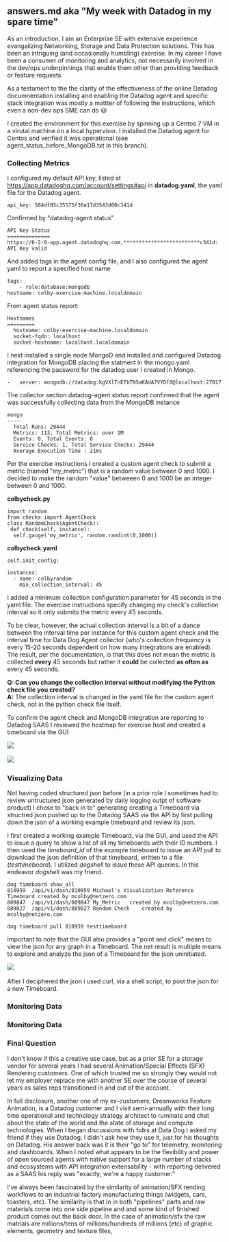 ## answers.md aka "My week with Datadog in my spare time"  

As an introduction, I am an Enterprise SE with extensive experience evangalizing Networking, Storage and Data Protection solutions.  This has been an intriguing (and occasionally humbling) exercise. In my career I have been a consumer of monitoring and analytics, not necessarily involved in the  dev/ops underpinnings that enable them other than providing feedback or feature requests.

As a testament to the the clarity of the effectiveness of the online Datadog documnentation installing and enabling the Datadog agent and specific stack integration was mostly a mattter of following the instructions, which even a non-dev ops SME can do :smiley:

I created the environment for this exercise by spinning up a Centos 7 VM in a virutal machine on a local hypervisor. I installed the Datadog agent for Centos and verified it was operational (see agent_status_before_MongoDB.txt in this branch). 

### Collecting Metrics    

I configured my default API key, listed at https://app.datadoghq.com/account/settings#api in **datadog.yaml**, the yaml file for the Datadog agent.  

    api_key: 584df05c35575f36e17d3543d00c341d  

Confirmed by "datadog-agent status"     

    API Key Status    
    ==============    
    https://6-2-0-app.agent.datadoghq.com,*************************c341d: API Key valid  
    
And added tags in the agent config file, and I also configured the agent yaml to report a specified host name 

    tags:
        - role:database:mongodb
    hostname: colby-exercise-machine.localdomain  




From agent status report:  

    Hostnames
    =========
      hostname: colby-exercise-machine.localdomain
      socket-fqdn: localhost
      socket-hostname: localhost.localdomain  

I next installed a single node MongoD and installed and configured Datadog integration for MongoDB
placing the statment in the mongo.yaml referencing the password for the datadog user I created in Mongo. 

    -   server: mongodb://datadog:kgVXlTnEFbTNSaKAdA7VYDf0@localhost:27017  
      
The collector section datadog-agent status report confirmed that the agent was successfully collecting data from the MongoDB instance

    mongo
    -----  
      Total Runs: 29444  
      Metrics: 113, Total Metrics: over 1M  
      Events: 0, Total Events: 0  
      Service Checks: 1, Total Service Checks: 29444  
      Average Execution Time : 21ms  

Per the exercise instructions I created a custom agent check to submit a metric (named "my_metric") that is a random value between 0 and 1000.  I decided to make the random "value" betweeen 0 and 1000 be an integer between 0 and 1000. 

**colbycheck.py**  

    import random
    from checks import AgentCheck
    class RandomCheck(AgentCheck):
     def check(self, instance):
      self.gauge('my_metric', random.randint(0,1000))  
 
 **colbycheck.yaml**
 
    self.init_config:

    instances:
      - name: colbyrandom
        min_collection_interval: 45  

I added a minimum collection configuration parameter for 45 seconds in the yaml file.  The exercise instructions specify changing my check's collection interval so it only submits the metric every 45 seconds. 

To be clear, however, the actual collection interval is a bit of a dance between the interval time per instance for this custom agent check and the interval time for Data Dog Agent collector (who's collection frequency is every 15-20 seconds dependent on how many integrations are enabled).  The result, per the documentation, is that this does not mean the metric is collected **every** 45 seconds but rather it **could** be collected **as often as** every 45 seconds.  


**Q: Can you change the collection interval without modifying the Python check file you created?**  
**A:** The collection interval is changed in the yaml file for the custom agent check, not in the python check file itself. 

To confirm the agent check and MongoDB integration are reporting to Datadog SAAS I reviewed the hostmap for exercise host and created a timeboard via the GUI   

![](hostmap.jpg)  &nbsp;&nbsp;&nbsp;&nbsp;
  
![](my_metric-random-integer-dashboard.jpg)  &nbsp;&nbsp;&nbsp;&nbsp;

### Visualizing Data  
Not having coded structured json before (in a prior role I sometimes had to review untructured json generated by daily logging outpt of software product) I chose to "back in to" generating creating a Timeboard via structred json pushed up to the Datadog SAAS via the API by first pulling down the json of a working example timeboard and review its json. 

I first created a working example Timeboard, via the GUI, and used the API to issue a query to show a list of all my timeboards with  their ID numbers.  I then used the *timeboard_id* of the example timeboard to issue an API pull to download  the json definition of that timeboard, written to a file (*testtimeboard*).  I utilized *dogshell* to issue these API queries.  In this endeavor *dogshell* was my friend.  

    dog timeboard show_all
    810959	/api/v1/dash/810959	Michael's Visualization Reference Timeboard	created by mcolby@netzero.com
    809847	/api/v1/dash/809847	My_Metric	created by mcolby@netzero.com
    809827	/api/v1/dash/809827	Random Check	created by mcolby@netzero.com
  
    dog timeboard pull 810959 testtimeboard  


 Important to note that the GUI also provides a "point and click" means to view the json for any graph in a Timeboard.  The net result is multiple means to explore and analyze the json of a Timeboard for the json uninitiated.  

![](gui_showing_json.jpg)  &nbsp;&nbsp;&nbsp;&nbsp;

After I deciphered the json i used curl, via a shell script, to post the json for a new Timeboard.  


### Monitoring Data  
### Monitoring Data  
### Final Question  
I don't know if this a creative use case,  but as a prior SE for a storage vendor for several years I had several Animation/Special Effects (SFX) Rendering customers.  One of which trusted me so strongly they would not let my employer replace me with another SE over the course of several years as sales reps transitioned in and out of the account.   

In full disclosure, another one of my ex-customers, Dreamworks Feature Animation, is a Datadog customer and I visit semi-annually with their long time operational and technology strategy architect to ruminate and chat about the state of the world and the state of storage and compute technologies. When I began discussions with folks at Data Dog I asked my friend if they use Datadog. I didn't ask how they use it, just for his thoughts on Datadog. His answer back was it is their "go to" for telemetry, monitoring and dashboards. When I noted what appears to be the flexibility and power of open sourced agents with native support for a large number of stacks and ecosystems with API integration extensability - with reporting delivered as a SAAS his reply was "exactly;  we're a happy customer."

I've always been fascinated by the similarity of animation/SFX rending workflows to an industrial factory manufacturing things (widgets, cars, toasters, etc).  The similarity is that in in both "pipelines" parts and raw materials come into one side pipeline and and some kind of finished product comes out the back door.  In the case of animation/sfx the raw matrials are millions/tens of millions/hundreds of millions (etc) of graphic elements, geometry and texture files, 







